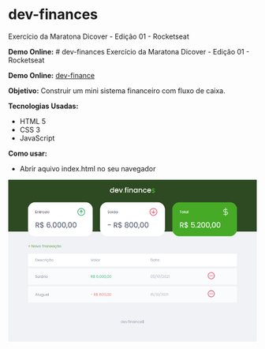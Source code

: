 # dev-finances
 Exercício da Maratona Dicover - Edição 01 - Rocketseat

**Demo Online:** # dev-finances
 Exercício da Maratona Dicover - Edição 01 - Rocketseat

**Demo Online:** [dev-finance](https://github.com/Rafae1Menezes)

**Objetivo:** Construir um mini sistema financeiro com fluxo de caixa.

**Tecnologias Usadas:**
* HTML 5
* CSS 3
* JavaScript

**Como usar:**
* Abrir aquivo index.html no seu navegador

![screenshot](./assets/screenshot.jpg)